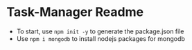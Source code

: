 # Task-Manager Readme

- To start, use `npm init -y` to generate the package.json file
- Use `npm i mongodb` to install nodejs packages for mongodb
